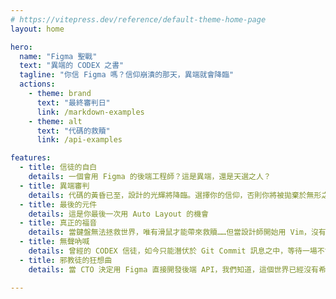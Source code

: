 ```yaml
---
# https://vitepress.dev/reference/default-theme-home-page
layout: home

hero:
  name: "Figma 聖戰"
  text: "異端的 CODEX 之書"
  tagline: "你信 Figma 嗎？信仰崩潰的那天，異端就會降臨"
  actions:
    - theme: brand
      text: "最終審判日"
      link: /markdown-examples
    - theme: alt
      text: "代碼的救贖"
      link: /api-examples

features:
  - title: 信徒的自白
    details: 一個會用 Figma 的後端工程師？這是異端，還是天選之人？
  - title: 異端審判
    details: 代碼的黃昏已至，設計的光輝將降臨。選擇你的信仰，否則你將被拋棄於無形之間
  - title: 最後的元件
    details: 這是你最後一次用 Auto Layout 的機會
  - title: 真正的福音
    details: 當鍵盤無法拯救世界，唯有滑鼠才能帶來救贖……但當設計師開始用 Vim，沒有人能阻止這場災難
  - title: 無聲吶喊
    details: 曾經的 CODEX 信徒，如今只能潛伏於 Git Commit 訊息之中，等待一場不會到來的 Merge
  - title: 邪教徒的狂想曲
    details: 當 CTO 決定用 Figma 直接開發後端 API，我們知道，這個世界已經沒有希望了。

---
```


